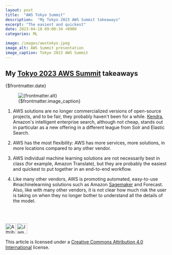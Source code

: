 ```yaml
---
layout: post
title:  "AWS Tokyo Summit"
description:  "My Tokyo 2023 AWS Summit takeaways"
excerpt: "The easiest and quickest"
date: 2023-04-18 09:00:34 +0900
categories: ML

image: /images/awstokyo.jpeg
image_alt: AWS Summit presentation
image_caption: Tokyo 2023 AWS Summit
---
```


## My <a href="https://aws.amazon.com/jp/summits/tokyo/">Tokyo 2023 AWS Summit</a> takeaways
{$frontmatter.date}

<figure>
    <img src="{$frontmatter.image}" alt="{frontmatter.alt}">
    <figcaption>{$frontmatter.image_caption}</figcaption>
</figure>

1. AWS solutions are no longer commercialized versions of open-source projects, and to be fair, they probably haven't been for a while. <a href="https://aws.amazon.com/pm/kendra">Kendra</a>, Amazon's intelligent enterprise search, although not cheap, stands out in particular as a new offering in a different league from Solr and Elastic Search.

2. AWS has the most flexibility: AWS has more services, more solutions, in more locations compared to any other vendor.

3. AWS individual machine learning solutions are not necessarily best in class (for example, Amazon Translate), but they are probably the easiest and quickest to put together in an end-to-end workflow.

4. Like many other vendors, AWS is promoting automated, easy-to-use #machinelearning solutions such as Amazon <a href="https://aws.amazon.com/sagemaker/">Sagemaker</a> and Forecast. Also, like with many other vendors, it is not clear how much risk the user is taking on when they no longer bother to understand all the details of the model.

<br><br>

<img class="cc-icon css-11y11pk" width="32" height="32" style="display: inline-block;" alt="Attribution 4.0 International (CC BY 4.0)" src="/images/cc.svg">&nbsp;<img class="cc-icon css-11y11pk" width="32" height="32" style="display: inline-block;" alt="James Sullivan" src="/images/by.svg">

This article is licensed under a <a href="https://creativecommons.org/licenses/by/4.0/">Creative Commons Attribution 4.0 International</a> license.